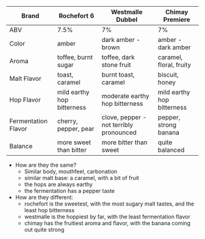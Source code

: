 
Brand |Rochefort 6 | Westmalle Dubbel | Chimay Premiere
--|--|--|--
ABV | 7.5% | 7% | 7%
Color | amber | dark amber - brown | amber - dark amber
Aroma | toffee, burnt sugar | toffee, dark stone fruit | caramel, floral, fruity
Malt Flavor | toast, caramel | burnt toast, caramel | biscuit, honey
Hop Flavor | mild earthy hop bitterness | moderate earthy hop bitterness | mild earthy hop bitterness
Fermentation Flavor | cherry, pepper, pear | clove, pepper - not terribly pronounced | pepper, strong banana 
Balance | more sweet than bitter | more bitter than sweet | quite balanced


* How are they the same?
	* Similar body, mouthfeel, carbonation
	* similar malt base: a caramel, with a bit of fruit
	* the hops are always earthy
	* the fermentation has a pepper taste
* How are they different:
	* rochefort is the sweetest, with the most sugary malt tastes, and the least hop bitterness
	* westmalle is the hoppiest by far, with the least fermentation flavor
	* chimay has the fruitiest aroma and flavor, with the banana coming out quite strong